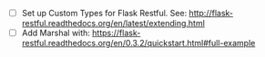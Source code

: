 - [ ] Set up Custom Types for Flask Restful. See: http://flask-restful.readthedocs.org/en/latest/extending.html
- [ ] Add Marshal with: https://flask-restful.readthedocs.org/en/0.3.2/quickstart.html#full-example
